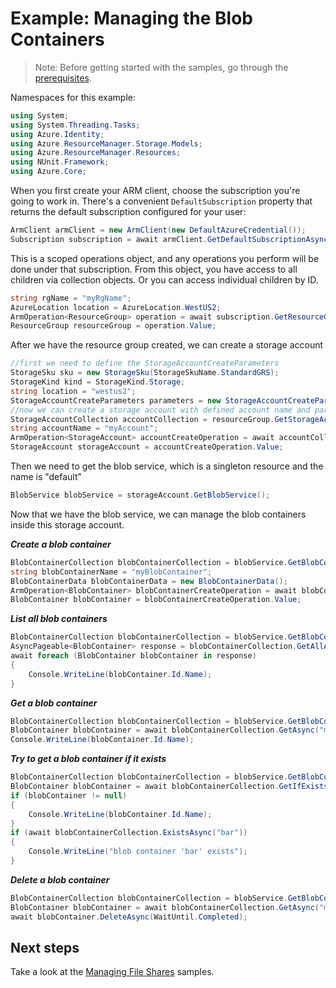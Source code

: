 # Example: Managing the Blob Containers

>Note: Before getting started with the samples, go through the [prerequisites](https://github.com/Azure/azure-sdk-for-net/tree/main/sdk/resourcemanager/Azure.ResourceManager#prerequisites).

Namespaces for this example:

```C# Snippet:Managing_StorageAccounts_NameSpaces
using System;
using System.Threading.Tasks;
using Azure.Identity;
using Azure.ResourceManager.Storage.Models;
using Azure.ResourceManager.Resources;
using NUnit.Framework;
using Azure.Core;
```

When you first create your ARM client, choose the subscription you're going to work in. There's a convenient `DefaultSubscription` property that returns the default subscription configured for your user:

```C# Snippet:Managing_StorageAccounts_DefaultSubscription
ArmClient armClient = new ArmClient(new DefaultAzureCredential());
Subscription subscription = await armClient.GetDefaultSubscriptionAsync();
```

This is a scoped operations object, and any operations you perform will be done under that subscription. From this object, you have access to all children via collection objects. Or you can access individual children by ID.

```C# Snippet:Managing_StorageAccounts_GetResourceGroupCollection
string rgName = "myRgName";
AzureLocation location = AzureLocation.WestUS2;
ArmOperation<ResourceGroup> operation = await subscription.GetResourceGroups().CreateOrUpdateAsync(WaitUntil.Completed, rgName, new ResourceGroupData(location));
ResourceGroup resourceGroup = operation.Value;
```

After we have the resource group created, we can create a storage account

```C# Snippet:Managing_StorageAccounts_CreateStorageAccount
//first we need to define the StorageAccountCreateParameters
StorageSku sku = new StorageSku(StorageSkuName.StandardGRS);
StorageKind kind = StorageKind.Storage;
string location = "westus2";
StorageAccountCreateParameters parameters = new StorageAccountCreateParameters(sku, kind, location);
//now we can create a storage account with defined account name and parameters
StorageAccountCollection accountCollection = resourceGroup.GetStorageAccounts();
string accountName = "myAccount";
ArmOperation<StorageAccount> accountCreateOperation = await accountCollection.CreateOrUpdateAsync(WaitUntil.Completed, accountName, parameters);
StorageAccount storageAccount = accountCreateOperation.Value;
```


Then we need to get the blob service, which is a singleton resource and the name is "default"

```C# Snippet:Managing_BlobContainers_GetBlobService
BlobService blobService = storageAccount.GetBlobService();
```


Now that we have the blob service, we can manage the blob containers inside this storage account.

***Create a blob container***

```C# Snippet:Managing_BlobContainers_CreateBlobContainer
BlobContainerCollection blobContainerCollection = blobService.GetBlobContainers();
string blobContainerName = "myBlobContainer";
BlobContainerData blobContainerData = new BlobContainerData();
ArmOperation<BlobContainer> blobContainerCreateOperation = await blobContainerCollection.CreateOrUpdateAsync(WaitUntil.Completed, blobContainerName, blobContainerData);
BlobContainer blobContainer = blobContainerCreateOperation.Value;
```

***List all blob containers***

```C# Snippet:Managing_BlobContainers_ListBlobContainers
BlobContainerCollection blobContainerCollection = blobService.GetBlobContainers();
AsyncPageable<BlobContainer> response = blobContainerCollection.GetAllAsync();
await foreach (BlobContainer blobContainer in response)
{
    Console.WriteLine(blobContainer.Id.Name);
}
```

***Get a blob container***

```C# Snippet:Managing_BlobContainers_GetBlobContainer
BlobContainerCollection blobContainerCollection = blobService.GetBlobContainers();
BlobContainer blobContainer = await blobContainerCollection.GetAsync("myBlobContainer");
Console.WriteLine(blobContainer.Id.Name);
```

***Try to get a blob container if it exists***

```C# Snippet:Managing_BlobContainers_GetBlobContainerIfExists
BlobContainerCollection blobContainerCollection = blobService.GetBlobContainers();
BlobContainer blobContainer = await blobContainerCollection.GetIfExistsAsync("foo");
if (blobContainer != null)
{
    Console.WriteLine(blobContainer.Id.Name);
}
if (await blobContainerCollection.ExistsAsync("bar"))
{
    Console.WriteLine("blob container 'bar' exists");
}
```

***Delete a blob container***

```C# Snippet:Managing_BlobContainers_DeleteBlobContainer
BlobContainerCollection blobContainerCollection = blobService.GetBlobContainers();
BlobContainer blobContainer = await blobContainerCollection.GetAsync("myBlobContainer");
await blobContainer.DeleteAsync(WaitUntil.Completed);
```

## Next steps

Take a look at the [Managing File Shares](https://github.com/Azure/azure-sdk-for-net/blob/main/sdk/storage/Azure.ResourceManager.Storage/samples/Sample2_ManagingFileShares.md) samples.

